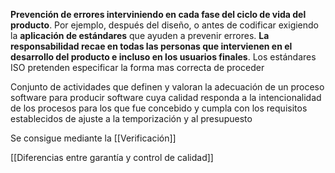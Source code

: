 **Prevención de errores interviniendo en cada fase del ciclo de vida del producto**.
Por ejemplo, después del diseño, o antes de codificar exigiendo la **aplicación de estándares** que ayuden a prevenir errores. 
**La responsabilidad recae en todas las personas que intervienen en el desarrollo del producto e incluso en los usuarios finales**. Los estándares ISO pretenden especificar la forma mas correcta de proceder

Conjunto de actividades que definen y valoran la adecuación de un proceso software para producir software cuya calidad responda a la intencionalidad de los procesos para los que fue concebido y cumpla con los requisitos establecidos de ajuste a la temporización y al presupuesto

Se consigue mediante la [[Verificación]]

[[Diferencias entre garantía y control de calidad]]
